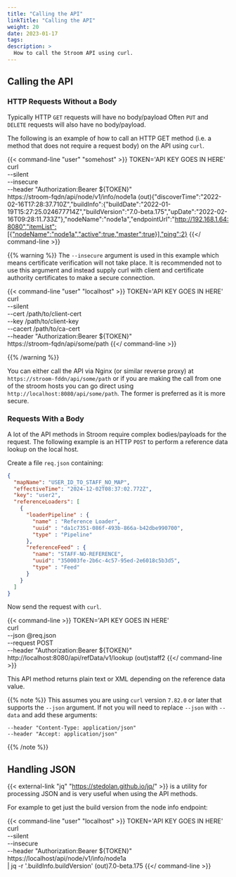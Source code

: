 ```yaml
---
title: "Calling the API"
linkTitle: "Calling the API"
weight: 20
date: 2023-01-17
tags: 
description: >
  How to call the Stroom API using curl.
---
```



## Calling the API

### HTTP Requests Without a Body

Typically HTTP `GET` requests will have no body/payload
Often `PUT` and `DELETE` requests will also have no body/payload.

The following is an example of how to call an HTTP GET method (i.e. a method that does not require a request body) on the API using `curl`.

{{< command-line "user" "somehost" >}}
TOKEN='API KEY GOES IN HERE' \
curl \
  --silent \
  --insecure \
  --header "Authorization:Bearer ${TOKEN}" \
  https://stroom-fqdn/api/node/v1/info/node1a
(out){"discoverTime":"2022-02-16T17:28:37.710Z","buildInfo":{"buildDate":"2022-01-19T15:27:25.024677714Z","buildVersion":"7.0-beta.175","upDate":"2022-02-16T09:28:11.733Z"},"nodeName":"node1a","endpointUrl":"http://192.168.1.64:8080","itemList":[{"nodeName":"node1a","active":true,"master":true}],"ping":2}
{{</ command-line >}}

{{% warning %}}
The `--insecure` argument is used in this example which means certificate verification will not take place.
It is recommended not to use this argument and instead supply curl with client and certificate authority certificates to make a secure connection.

{{< command-line "user" "localhost" >}}
TOKEN='API KEY GOES IN HERE' \
curl \
  --silent \
  --cert /path/to/client-cert \
  --key /path/to/client-key \
  --cacert /path/to/ca-cert \
  --header "Authorization:Bearer ${TOKEN}" \
  https://stroom-fqdn/api/some/path
{{</ command-line >}}

{{% /warning %}}

You can either call the API via Nginx (or similar reverse proxy) at `https://stroom-fddn/api/some/path` or if you are making the call from one of the stroom hosts you can go direct using `http://localhost:8080/api/some/path`. The former is preferred as it is more secure.


### Requests With a Body

A lot of the API methods in Stroom require complex bodies/payloads for the request.
The following example is an HTTP `POST` to perform a reference data lookup on the local host.

Create a file `req.json` containing:

```json
{
  "mapName": "USER_ID_TO_STAFF_NO_MAP",
  "effectiveTime": "2024-12-02T08:37:02.772Z",
  "key": "user2",
  "referenceLoaders": [
    {
      "loaderPipeline" : {
        "name" : "Reference Loader",
        "uuid" : "da1c7351-086f-493b-866a-b42dbe990700",
        "type" : "Pipeline"
      },
      "referenceFeed" : {
        "name": "STAFF-NO-REFERENCE",
        "uuid": "350003fe-2b6c-4c57-95ed-2e6018c5b3d5",
        "type" : "Feed"
      }
    }
  ]
}
```

Now send the request with `curl`.

{{< command-line >}}
TOKEN='API KEY GOES IN HERE' \
curl \
  --json @req.json \
  --request POST \
  --header "Authorization:Bearer ${TOKEN}" \
  http://localhost:8080/api/refData/v1/lookup
(out)staff2
{{</ command-line >}}

This API method returns plain text or XML depending on the reference data value.

{{% note %}}
This assumes you are using `curl` version `7.82.0` or later that supports the `--json` argument.
If not you will need to replace `--json` with `--data` and add these arguments:

```text
--header "Content-Type: application/json"
--header "Accept: application/json"
```
{{% /note %}}


## Handling JSON

{{< external-link "jq" "https://stedolan.github.io/jq/" >}} is a utility for processing JSON and is very useful when using the API methods.

For example to get just the build version from the node info endpoint:

{{< command-line "user" "localhost" >}}
TOKEN='API KEY GOES IN HERE' \
curl \
    --silent \
    --insecure \
    --header "Authorization:Bearer ${TOKEN}" \
    https://localhost/api/node/v1/info/node1a \
  | jq -r '.buildInfo.buildVersion'
(out)7.0-beta.175
{{</ command-line >}}
